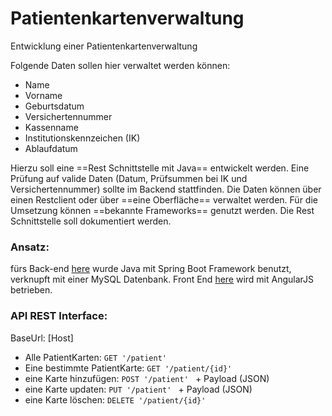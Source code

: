 # Patientenkartenverwaltung


Entwicklung einer Patientenkartenverwaltung

Folgende Daten sollen hier verwaltet werden können:

- Name
- Vorname
- Geburtsdatum
- Versichertennummer
- Kassenname
- Institutionskennzeichen (IK)
- Ablaufdatum


Hierzu soll eine ==Rest Schnittstelle mit Java== entwickelt werden. Eine Prüfung auf valide Daten (Datum, Prüfsummen bei IK und Versichertennummer) sollte im Backend stattfinden. Die Daten können über einen Restclient oder über ==eine Oberfläche== verwaltet werden. Für die Umsetzung können ==bekannte Frameworks== genutzt werden. Die Rest Schnittstelle soll dokumentiert werden.


### Ansatz:

fürs Back-end [here](/PatientsCardsManager/) wurde Java mit Spring Boot Framework benutzt, verknupft mit einer MySQL Datenbank.
Front End [here](/patientcardapp/) wird mit AngularJS betrieben.


### API REST Interface:
BaseUrl: [Host]

- Alle PatientKarten: ```GET '/patient' ```
- Eine bestimmte PatientKarte: ```GET '/patient/{id}' ```
- eine Karte hinzufügen: ```POST '/patient' ``` + Payload (JSON)
- eine Karte updaten: ```PUT '/patient' ``` + Payload (JSON)
- eine Karte löschen: ```DELETE '/patient/{id}' ``` 
